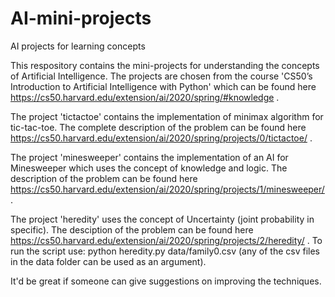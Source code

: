 # AI-mini-projects
AI projects for learning concepts

This respository contains the mini-projects for understanding the concepts of Artificial Intelligence. The projects are chosen from the course 'CS50’s Introduction to
Artificial Intelligence with Python' which can be found here https://cs50.harvard.edu/extension/ai/2020/spring/#knowledge .

The project 'tictactoe'  contains the implementation of minimax algorithm for tic-tac-toe. The complete description of the problem can be found here https://cs50.harvard.edu/extension/ai/2020/spring/projects/0/tictactoe/ .

The project 'minesweeper' contains the implementation of an AI for Minesweeper which uses the concept of knowledge and logic. The description of the problem can be found here https://cs50.harvard.edu/extension/ai/2020/spring/projects/1/minesweeper/ .

The project 'heredity' uses the concept of Uncertainty (joint probability in specific). The desciption of the problem can be found here https://cs50.harvard.edu/extension/ai/2020/spring/projects/2/heredity/ . To run the script use: python heredity.py data/family0.csv (any of the csv files in the data folder can be used as an argument). 

It'd be great if someone can give suggestions on improving the techniques.
